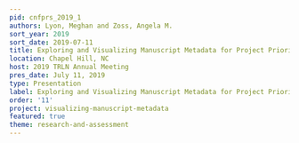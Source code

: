 ```yaml
---
pid: cnfprs_2019_1
authors: Lyon, Meghan and Zoss, Angela M.
sort_year: 2019
sort_date: 2019-07-11
title: Exploring and Visualizing Manuscript Metadata for Project Prioritization
location: Chapel Hill, NC
host: 2019 TRLN Annual Meeting
pres_date: July 11, 2019
type: Presentation
label: Exploring and Visualizing Manuscript Metadata for Project Prioritization
order: '11'
project: visualizing-manuscript-metadata
featured: true
theme: research-and-assessment
---
```

